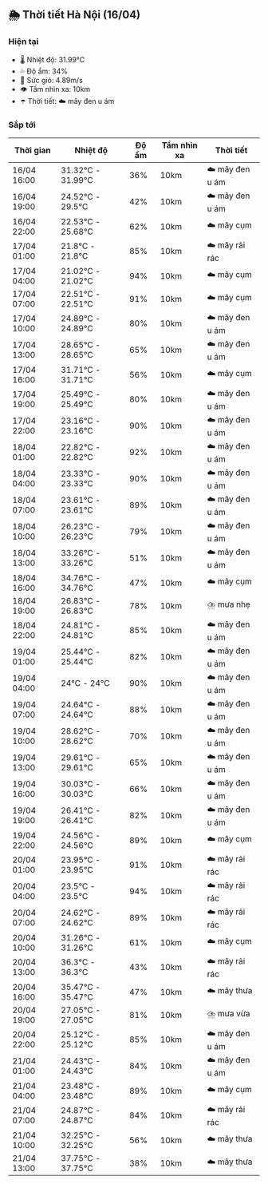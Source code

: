 ## 🌦️ Thời tiết Hà Nội (16/04)

### Hiện tại

- 🌡️ Nhiệt độ: 31.99℃
- 💦 Độ ẩm: 34%
- 💨 Sức gió: 4.89m/s
- 👁️ Tầm nhìn xa: 10km
- ☂️ Thời tiết: ☁️ mây đen u ám

### Sắp tới

| Thời gian | Nhiệt độ | Độ ẩm | Tầm nhìn xa | Thời tiết |
| --- | --- | --- | --- | --- |
| 16/04 16:00 | 31.32℃ - 31.99℃ | 36% | 10km | ☁️ mây đen u ám |
| 16/04 19:00 | 24.52℃ - 29.5℃ | 42% | 10km | ☁️ mây đen u ám |
| 16/04 22:00 | 22.53℃ - 25.68℃ | 62% | 10km | ☁️ mây cụm |
| 17/04 01:00 | 21.8℃ - 21.8℃ | 85% | 10km | ☁️ mây rải rác |
| 17/04 04:00 | 21.02℃ - 21.02℃ | 94% | 10km | ☁️ mây cụm |
| 17/04 07:00 | 22.51℃ - 22.51℃ | 91% | 10km | ☁️ mây cụm |
| 17/04 10:00 | 24.89℃ - 24.89℃ | 80% | 10km | ☁️ mây đen u ám |
| 17/04 13:00 | 28.65℃ - 28.65℃ | 65% | 10km | ☁️ mây đen u ám |
| 17/04 16:00 | 31.71℃ - 31.71℃ | 56% | 10km | ☁️ mây cụm |
| 17/04 19:00 | 25.49℃ - 25.49℃ | 80% | 10km | ☁️ mây đen u ám |
| 17/04 22:00 | 23.16℃ - 23.16℃ | 90% | 10km | ☁️ mây đen u ám |
| 18/04 01:00 | 22.82℃ - 22.82℃ | 92% | 10km | ☁️ mây đen u ám |
| 18/04 04:00 | 23.33℃ - 23.33℃ | 90% | 10km | ☁️ mây đen u ám |
| 18/04 07:00 | 23.61℃ - 23.61℃ | 89% | 10km | ☁️ mây đen u ám |
| 18/04 10:00 | 26.23℃ - 26.23℃ | 79% | 10km | ☁️ mây đen u ám |
| 18/04 13:00 | 33.26℃ - 33.26℃ | 51% | 10km | ☁️ mây đen u ám |
| 18/04 16:00 | 34.76℃ - 34.76℃ | 47% | 10km | ☁️ mây cụm |
| 18/04 19:00 | 26.83℃ - 26.83℃ | 78% | 10km | ⛈️ mưa nhẹ |
| 18/04 22:00 | 24.81℃ - 24.81℃ | 85% | 10km | ☁️ mây đen u ám |
| 19/04 01:00 | 25.44℃ - 25.44℃ | 82% | 10km | ☁️ mây đen u ám |
| 19/04 04:00 | 24℃ - 24℃ | 90% | 10km | ☁️ mây đen u ám |
| 19/04 07:00 | 24.64℃ - 24.64℃ | 88% | 10km | ☁️ mây đen u ám |
| 19/04 10:00 | 28.62℃ - 28.62℃ | 70% | 10km | ☁️ mây đen u ám |
| 19/04 13:00 | 29.61℃ - 29.61℃ | 65% | 10km | ☁️ mây đen u ám |
| 19/04 16:00 | 30.03℃ - 30.03℃ | 66% | 10km | ☁️ mây đen u ám |
| 19/04 19:00 | 26.41℃ - 26.41℃ | 82% | 10km | ☁️ mây đen u ám |
| 19/04 22:00 | 24.56℃ - 24.56℃ | 89% | 10km | ☁️ mây cụm |
| 20/04 01:00 | 23.95℃ - 23.95℃ | 91% | 10km | ☁️ mây rải rác |
| 20/04 04:00 | 23.5℃ - 23.5℃ | 94% | 10km | ☁️ mây rải rác |
| 20/04 07:00 | 24.62℃ - 24.62℃ | 89% | 10km | ☁️ mây rải rác |
| 20/04 10:00 | 31.26℃ - 31.26℃ | 61% | 10km | ☁️ mây cụm |
| 20/04 13:00 | 36.3℃ - 36.3℃ | 43% | 10km | ☁️ mây rải rác |
| 20/04 16:00 | 35.47℃ - 35.47℃ | 47% | 10km | ☁️ mây thưa |
| 20/04 19:00 | 27.05℃ - 27.05℃ | 81% | 10km | ⛈️ mưa vừa |
| 20/04 22:00 | 25.12℃ - 25.12℃ | 85% | 10km | ☁️ mây đen u ám |
| 21/04 01:00 | 24.43℃ - 24.43℃ | 84% | 10km | ☁️ mây đen u ám |
| 21/04 04:00 | 23.48℃ - 23.48℃ | 89% | 10km | ☁️ mây cụm |
| 21/04 07:00 | 24.87℃ - 24.87℃ | 84% | 10km | ☁️ mây rải rác |
| 21/04 10:00 | 32.25℃ - 32.25℃ | 56% | 10km | ☁️ mây thưa |
| 21/04 13:00 | 37.75℃ - 37.75℃ | 38% | 10km | ☁️ mây thưa |
